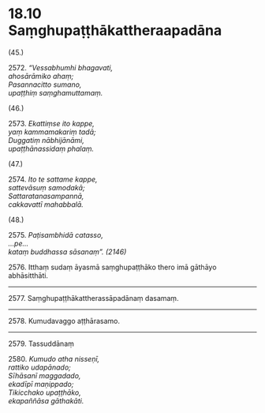 

# 18.10 Saṃghupaṭṭhākattheraapadāna



(45.)

2572\. _“Vessabhumhi bhagavati,_  
_ahosārāmiko ahaṃ;_  
_Pasannacitto sumano,_  
_upaṭṭhiṃ saṃghamuttamaṃ._  


(46.)

2573\. _Ekattiṃse ito kappe,_  
_yaṃ kammamakariṃ tadā;_  
_Duggatiṃ nābhijānāmi,_  
_upaṭṭhānassidaṃ phalaṃ._  


(47.)

2574\. _Ito te sattame kappe,_  
_sattevāsuṃ samodakā;_  
_Sattaratanasampannā,_  
_cakkavattī mahabbalā._  


(48.)

2575\. _Paṭisambhidā catasso,_  
_…pe…_  
_kataṃ buddhassa sāsanaṃ”. (2146)_  


2576\. Itthaṃ sudaṃ āyasmā saṃghupaṭṭhāko thero imā gāthāyo abhāsitthāti.

---

2577\. Saṃghupaṭṭhākattherassāpadānaṃ dasamaṃ.



---

2578\. Kumudavaggo aṭṭhārasamo.



---

2579\. Tassuddānaṃ



2580\. _Kumudo atha nisseṇī,_  
_rattiko udapānado;_  
_Sīhāsanī maggadado,_  
_ekadīpī maṇippado;_  
_Tikicchako upaṭṭhāko,_  
_ekapaññāsa gāthakāti._  




